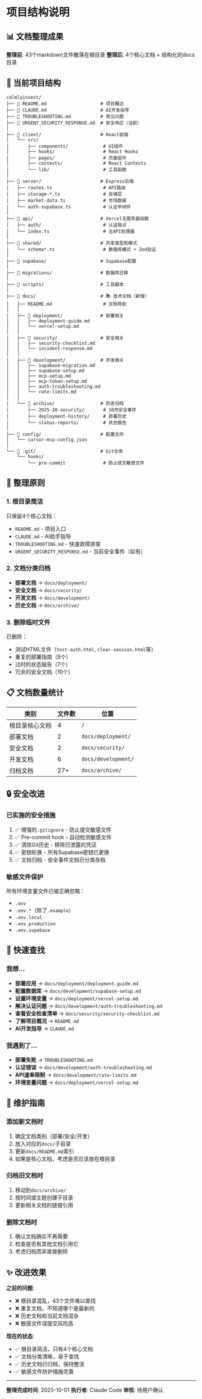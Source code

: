 # 项目结构说明

## 📊 文档整理成果

**整理前**: 43个markdown文件散落在根目录
**整理后**: 4个核心文档 + 结构化的docs目录

## 📁 当前项目结构

```
calmlyinvest/
├── 📄 README.md                    # 项目概述
├── 📄 CLAUDE.md                    # AI开发指导
├── 📄 TROUBLESHOOTING.md           # 常见问题
├── 📄 URGENT_SECURITY_RESPONSE.md  # 安全响应（当前）
│
├── 📂 client/                      # React前端
│   └── src/
│       ├── components/             # UI组件
│       ├── hooks/                  # React Hooks
│       ├── pages/                  # 页面组件
│       ├── contexts/               # React Contexts
│       └── lib/                    # 工具函数
│
├── 📂 server/                      # Express后端
│   ├── routes.ts                   # API路由
│   ├── storage-*.ts                # 存储层
│   ├── market-data.ts              # 市场数据
│   └── auth-supabase.ts            # 认证中间件
│
├── 📂 api/                         # Vercel无服务器函数
│   ├── auth/                       # 认证端点
│   └── index.ts                    # 主API处理器
│
├── 📂 shared/                      # 共享类型和模式
│   └── schema*.ts                  # 数据库模式 + Zod验证
│
├── 📂 supabase/                    # Supabase配置
│
├── 📂 migrations/                  # 数据库迁移
│
├── 📂 scripts/                     # 工具脚本
│
├── 📂 docs/                        # 📚 技术文档（新增）
│   ├── README.md                   # 文档导航
│   │
│   ├── 📂 deployment/              # 部署相关
│   │   ├── deployment-guide.md
│   │   └── vercel-setup.md
│   │
│   ├── 📂 security/                # 安全相关
│   │   ├── security-checklist.md
│   │   └── incident-response.md
│   │
│   ├── 📂 development/             # 开发相关
│   │   ├── supabase-migration.md
│   │   ├── supabase-setup.md
│   │   ├── mcp-setup.md
│   │   ├── mcp-token-setup.md
│   │   ├── auth-troubleshooting.md
│   │   └── rate-limits.md
│   │
│   └── 📂 archive/                 # 历史归档
│       ├── 2025-10-security/       # 10月安全事件
│       ├── deployment-history/     # 部署历史
│       └── status-reports/         # 状态报告
│
├── 📂 config/                      # 配置文件
│   └── cursor-mcp-config.json
│
└── 📂 .git/                        # Git仓库
    └── hooks/
        └── pre-commit              # 防止提交敏感文件
```

## 🎯 整理原则

### 1. 根目录简洁
只保留4个核心文档：
- `README.md` - 项目入口
- `CLAUDE.md` - AI助手指导
- `TROUBLESHOOTING.md` - 快速故障排查
- `URGENT_SECURITY_RESPONSE.md` - 当前安全事件（如有）

### 2. 文档分类归档
- **部署文档** → `docs/deployment/`
- **安全文档** → `docs/security/`
- **开发文档** → `docs/development/`
- **历史文档** → `docs/archive/`

### 3. 删除临时文件
已删除：
- 测试HTML文件（`test-auth.html`, `clear-session.html`等）
- 重复的部署指南（9个）
- 过时的状态报告（7个）
- 冗余的安全文档（10个）

## 📋 文档数量统计

| 类别 | 文件数 | 位置 |
|------|--------|------|
| 根目录核心文档 | 4 | `/` |
| 部署文档 | 2 | `docs/deployment/` |
| 安全文档 | 2 | `docs/security/` |
| 开发文档 | 6 | `docs/development/` |
| 归档文档 | 27+ | `docs/archive/` |

## 🔒 安全改进

### 已实施的安全措施
1. ✅ 增强的`.gitignore` - 防止提交敏感文件
2. ✅ Pre-commit hook - 自动检测敏感文件
3. ✅ 清除Git历史 - 移除已泄露的凭证
4. ✅ 密钥轮换 - 所有Supabase密钥已更换
5. ✅ 文档归档 - 安全事件文档已分类存档

### 敏感文件保护
所有环境变量文件已被正确忽略：
- `.env`
- `.env.*`（除了`.example`）
- `.env.local`
- `.env.production`
- `.env.supabase`

## 📖 快速查找

### 我想...
- **部署应用** → `docs/deployment/deployment-guide.md`
- **配置数据库** → `docs/development/supabase-setup.md`
- **设置环境变量** → `docs/deployment/vercel-setup.md`
- **解决认证问题** → `docs/development/auth-troubleshooting.md`
- **查看安全检查清单** → `docs/security/security-checklist.md`
- **了解项目概况** → `README.md`
- **AI开发指导** → `CLAUDE.md`

### 我遇到了...
- **部署失败** → `TROUBLESHOOTING.md`
- **认证错误** → `docs/development/auth-troubleshooting.md`
- **API速率限制** → `docs/development/rate-limits.md`
- **环境变量问题** → `docs/deployment/vercel-setup.md`

## 🔄 维护指南

### 添加新文档时
1. 确定文档类别（部署/安全/开发）
2. 放入对应的`docs/`子目录
3. 更新`docs/README.md`索引
4. 如果是核心文档，考虑是否应该放在根目录

### 归档旧文档时
1. 移动到`docs/archive/`
2. 按时间或主题创建子目录
3. 更新相关文档的链接引用

### 删除文档时
1. 确认文档确实不再需要
2. 检查是否有其他文档引用它
3. 考虑归档而非直接删除

## ✨ 改进效果

**之前的问题**:
- ❌ 根目录混乱，43个文件难以查找
- ❌ 重复文档，不知道哪个是最新的
- ❌ 历史文档和当前文档混杂
- ❌ 敏感文件误提交风险高

**现在的状态**:
- ✅ 根目录简洁，只有4个核心文档
- ✅ 文档分类清晰，易于查找
- ✅ 历史文档已归档，保持整洁
- ✅ 敏感文件防护措施完善

---

**整理完成时间**: 2025-10-01
**执行者**: Claude Code
**审核**: 待用户确认
